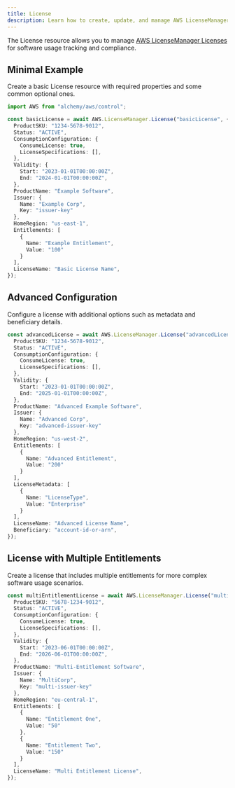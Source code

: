 ```yaml
---
title: License
description: Learn how to create, update, and manage AWS LicenseManager Licenses using Alchemy Cloud Control.
---
```



The License resource allows you to manage [AWS LicenseManager Licenses](https://docs.aws.amazon.com/licensemanager/latest/userguide/) for software usage tracking and compliance.

## Minimal Example

Create a basic License resource with required properties and some common optional ones.

```ts
import AWS from "alchemy/aws/control";

const basicLicense = await AWS.LicenseManager.License("basicLicense", {
  ProductSKU: "1234-5678-9012",
  Status: "ACTIVE",
  ConsumptionConfiguration: {
    ConsumeLicense: true,
    LicenseSpecifications: [],
  },
  Validity: {
    Start: "2023-01-01T00:00:00Z",
    End: "2024-01-01T00:00:00Z",
  },
  ProductName: "Example Software",
  Issuer: {
    Name: "Example Corp",
    Key: "issuer-key"
  },
  HomeRegion: "us-east-1",
  Entitlements: [
    {
      Name: "Example Entitlement",
      Value: "100"
    }
  ],
  LicenseName: "Basic License Name",
});
```

## Advanced Configuration

Configure a license with additional options such as metadata and beneficiary details.

```ts
const advancedLicense = await AWS.LicenseManager.License("advancedLicense", {
  ProductSKU: "1234-5678-9012",
  Status: "ACTIVE",
  ConsumptionConfiguration: {
    ConsumeLicense: true,
    LicenseSpecifications: [],
  },
  Validity: {
    Start: "2023-01-01T00:00:00Z",
    End: "2025-01-01T00:00:00Z",
  },
  ProductName: "Advanced Example Software",
  Issuer: {
    Name: "Advanced Corp",
    Key: "advanced-issuer-key"
  },
  HomeRegion: "us-west-2",
  Entitlements: [
    {
      Name: "Advanced Entitlement",
      Value: "200"
    }
  ],
  LicenseMetadata: [
    {
      Name: "LicenseType",
      Value: "Enterprise"
    }
  ],
  LicenseName: "Advanced License Name",
  Beneficiary: "account-id-or-arn",
});
```

## License with Multiple Entitlements

Create a license that includes multiple entitlements for more complex software usage scenarios.

```ts
const multiEntitlementLicense = await AWS.LicenseManager.License("multiEntitlementLicense", {
  ProductSKU: "5678-1234-9012",
  Status: "ACTIVE",
  ConsumptionConfiguration: {
    ConsumeLicense: true,
    LicenseSpecifications: [],
  },
  Validity: {
    Start: "2023-06-01T00:00:00Z",
    End: "2026-06-01T00:00:00Z",
  },
  ProductName: "Multi-Entitlement Software",
  Issuer: {
    Name: "MultiCorp",
    Key: "multi-issuer-key"
  },
  HomeRegion: "eu-central-1",
  Entitlements: [
    {
      Name: "Entitlement One",
      Value: "50"
    },
    {
      Name: "Entitlement Two",
      Value: "150"
    }
  ],
  LicenseName: "Multi Entitlement License",
});
```
